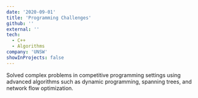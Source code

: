 ```yaml
---
date: '2020-09-01'
title: 'Programming Challenges'
github: ''
external: ''
tech:
  - C++
  - Algorithms
company: 'UNSW'
showInProjects: false
---
```


Solved complex problems in competitive programming settings using advanced algorithms such as dynamic programming, spanning trees, and network flow optimization.